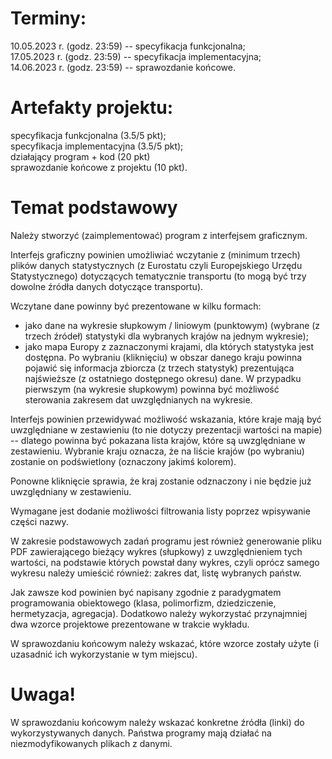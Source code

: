 # Terminy:

10.05.2023 r. (godz. 23:59) -- specyfikacja funkcjonalna;\
17.05.2023 r. (godz. 23:59) -- specyfikacja implementacyjna;\
14.06.2023 r. (godz. 23:59) -- sprawozdanie końcowe.

# Artefakty projektu:

specyfikacja funkcjonalna (3.5/5 pkt); \
specyfikacja implementacyjna (3.5/5 pkt);\
działający program + kod (20 pkt)\
sprawozdanie końcowe z projektu (10 pkt).

# Temat podstawowy

Należy stworzyć (zaimplementować) program z interfejsem graficznym.

Interfejs graficzny powinien umożliwiać wczytanie z (minimum trzech) plików danych statystycznych (z Eurostatu czyli Europejskiego Urzędu Statystycznego) dotyczących tematycznie transportu (to mogą być trzy dowolne źródła danych dotyczące transportu).

Wczytane dane powinny być prezentowane w kilku formach:

- jako dane na wykresie słupkowym / liniowym (punktowym) (wybrane (z trzech źródeł) statystyki dla wybranych krajów na jednym wykresie);
- jako mapa Europy z zaznaczonymi krajami, dla których statystyka jest dostępna. Po wybraniu (kliknięciu) w obszar danego kraju powinna pojawić się informacja zbiorcza (z trzech statystyk) prezentująca najświeższe (z ostatniego dostępnego okresu) dane.
W przypadku pierwszym (na wykresie słupkowym) powinna być możliwość sterowania zakresem dat uwzględnianych na wykresie.

Interfejs powinien przewidywać możliwość wskazania, które kraje mają być uwzględniane w zestawieniu (to nie dotyczy prezentacji wartości na mapie) -- dlatego powinna być pokazana lista krajów, które są uwzględniane w zestawieniu. Wybranie kraju oznacza, że na liście krajów (po wybraniu) zostanie on podświetlony (oznaczony jakimś kolorem).

Ponowne kliknięcie sprawia, że kraj zostanie odznaczony i nie będzie już uwzględniany w zestawieniu.

Wymagane jest dodanie możliwości filtrowania listy poprzez wpisywanie części nazwy.

W zakresie podstawowych zadań programu jest również generowanie pliku PDF
zawierającego bieżący wykres (słupkowy) z uwzględnieniem tych wartości, na podstawie których powstał dany wykres, czyli oprócz samego wykresu należy umieścić również: zakres dat, listę wybranych państw.

Jak zawsze kod powinien być napisany zgodnie z paradygmatem programowania obiektowego (klasa, polimorfizm, dziedziczenie, hermetyzacja, agregacja). Dodatkowo należy wykorzystać przynajmniej dwa wzorce projektowe prezentowane w trakcie wykładu.

W sprawozdaniu końcowym należy wskazać, które wzorce zostały użyte (i uzasadnić ich wykorzystanie w tym miejscu).

# Uwaga! 
W sprawozdaniu końcowym należy wskazać konkretne źródła (linki) do wykorzystywanych danych. Państwa programy mają działać na niezmodyfikowanych plikach z danymi.
